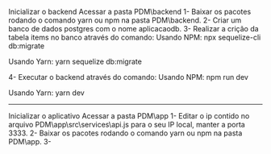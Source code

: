 Inicializar o backend
Acessar a pasta PDM\backend
1- Baixar os pacotes rodando o comando yarn ou npm na pasta PDM\backend.
2- Criar um banco de dados postgres com o nome aplicacaodb.
3- Realizar a crição da tabela items no banco através do comando:
Usando NPM:
npx sequelize-cli db:migrate

Usando Yarn:
yarn sequelize db:migrate

4- Executar o backend através do comando:
Usando NPM:
npm run dev

Usando Yarn:
yarn dev

----

Inicializar o aplicativo
Acessar a pasta PDM\app
1- Editar o ip contido no arquivo PDM\app\src\services\api.js para o seu IP local, manter a porta 3333.
2- Baixar os pacotes rodando o comando yarn ou npm na pasta PDM\app. 
3- 

